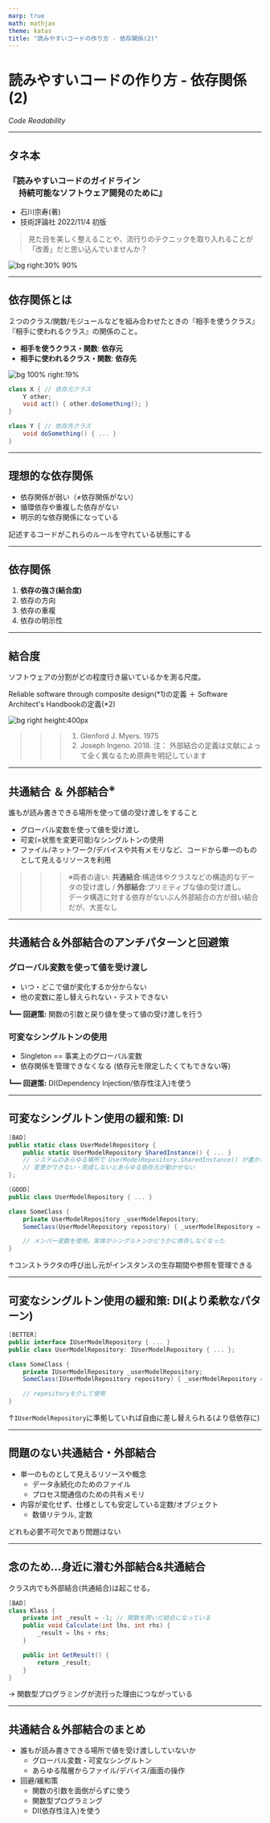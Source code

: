 ```yaml
---
marp: true
math: mathjax
theme: katas
title: "読みやすいコードの作り方 - 依存関係(2)"
---
```

<!-- 
size: 16:9
paginate: true
-->
<!-- header: 勉強会# ― エンジニアとしての解像度を高めるための勉強会-->

# 読みやすいコードの作り方 - 依存関係(2)

_Code Readability_

<!-- 説明メモ： 結合度はけっこう大事なところなので、前回の話を振り返った上で次に進むこと -->

---

## タネ本

### 『読みやすいコードのガイドライン<br>　 持続可能なソフトウェア開発のために』

- 石川宗寿(著)
- 技術評論社 2022/11/4 初版

> 見た目を美しく整えることや、流行りのテクニックを取り入れることが「改善」だと思い込んでいませんか？

![bg right:30% 90%](assets/12-book.jpg)

---

## 依存関係とは

２つのクラス/関数/モジュールなどを組み合わせたときの『相手を使うクラス』『相手に使われるクラス』の関係のこと。

- <b>相手を使うクラス・関数</b>: **依存元**
- <b>相手に使われるクラス・関数</b>: **依存先**

![bg 100% right:19%](https://kroki.io/nomnoml/svg/eNqLTs5JLC5WiKipidW1i4ZwIoEcLgB33Ajz)

```cs
class X { // 依存元クラス
    Y other;
    void act() { other.doSomething(); }
}

class Y { // 依存先クラス
    void doSomething() { ... }
}
```

<!-- クラスとして表現した場合の、依存元クラスXと依存先クラスYのその他の関係はこういうものもある

- XがプロパティとしてYのインスタンスを持つ(スライドのとおり)
- XのメソッドがYを引数として取るか、戻り値として返す
- Xの中でYのメンバー(メソッドやプロパティ)にアクセスする
- XがYを継承している
 -->

---
 
 ## 理想的な依存関係

- 依存関係が弱い（≠依存関係がない）
- 循環依存や重複した依存がない
- 明示的な依存関係になっている

記述するコードがこれらのルールを守れている状態にする

<!-- 派生開発や未知のコード・スキル不足などで「必要最小限の変更」を繰り返していると依存関係が簡単に崩れていく -->

---

## 依存関係

1. **依存の強さ(結合度)**
1. 依存の方向
1. 依存の重複
1. 依存の明示性

---

## 結合度

ソフトウェアの分割がどの程度行き届いているかを測る尺度。

Reliable software through composite design(*1)の定義 ＋ Software Architect's Handbookの定義(*2)

![bg right height:400px](./assets/28-couplings.jpg)

>>> 1. Glenford J. Myers. 1975
>>> 2. Joseph Ingeno. 2018.
>>> 注： 外部結合の定義は文献によって全く異なるため原典を明記しています

---

## 共通結合 ＆ 外部結合$^※$

誰もが読み書きできる場所を使って値の受け渡しをすること

- グローバル変数を使って値を受け渡し
- 可変(=状態を変更可能)なシングルトンの使用
- ファイル/ネットワーク/デバイスや共有メモリなど、コードから単一のものとして見えるリソースを利用

>>> ※両者の違い: <b>共通結合</b>:構造体やクラスなどの構造的なデータの受け渡し / <b>外部結合</b>:プリミティブな値の受け渡し。<br/>データ構造に対する依存がないぶん外部結合の方が弱い結合だが、大差なし

<!-- １,2は避けるべきだが、３は必要不可欠なもの。高い結合度だからといって悪ではないという例でもある -->

---

## 共通結合＆外部結合のアンチパターンと回避策

### グローバル変数を使って値を受け渡し
- いつ・どこで値が変化するか分からない
- 他の変数に差し替えられない・テストできない

┗━━ **回避策:** 関数の引数と戻り値を使って値の受け渡しを行う

### 可変なシングルトンの使用

- Singleton == 事実上のグローバル変数
- 依存関係を管理できなくなる (依存元を限定したくてもできない等)

┗━━ **回避策:** DI(Dependency Injection/依存性注入)を使う

---

## 可変なシングルトン使用の緩和策: DI

```cs
[BAD]
public static class UserModelRepository {
    public static UserModelRepository SharedInstance() { ... }
    // システムのあらゆる場所で UserModelRepository.SharedInstance() が書かれる
    // 変更ができない・完成しないとあらゆる依存元が動かせない
};
```

```cs
[GOOD]
public class UserModelRepository { ... }

class SomeClass {
    private UserModelRepository _userModelRepository;
    SomeClass(UserModelRepository repository) { _userModelRepository = repository; }

    // メンバー変数を使用。実体がシングルトンかどうかに依存しなくなった
}
```

↑コンストラクタの呼び出し元がインスタンスの生存期間や参照を管理できる

---

## 可変なシングルトン使用の緩和策: DI(より柔軟なパターン)

```cs
[BETTER]
public interface IUserModelRepository { ... }
public class UserModelRepository: IUserModelRepository { ... };

class SomeClass {
    private IUserModelRepository _userModelRepository;
    SomeClass(IUserModelRepository repository) { _userModelRepository = repository; }

    // repositoryを介して使用
}
```

↑`IUserModelRepository`に準拠していれば自由に差し替えられる(より低依存に)

---

## 問題のない共通結合・外部結合

- 単一のものとして見えるリソースや概念
    - データ永続化のためのファイル
    - プロセス間通信のための共有メモリ
- 内容が変化せず、仕様としても安定している定数/オブジェクト
    - 数値リテラル, 定数

どれも必要不可欠であり問題はない

---

## 念のため…身近に潜む外部結合&共通結合

クラス内でも外部結合(共通結合)は起こせる。

```cs
[BAD]
class Klass {
    private int _result = -1; // 関数を跨いだ結合になっている
    public void Calculate(int lhs, int rhs) {
        _result = lhs + rhs;
    }

    public int GetResult() {
        return _result;
    }
}
```

→ 関数型プログラミングが流行った理由につながっている

---

## 共通結合＆外部結合のまとめ

- 誰もが読み書きできる場所で値を受け渡ししていないか
    - グローバル変数・可変なシングルトン
    - あらゆる階層からファイル/デバイス/画面の操作
- 回避/緩和策
    - 関数の引数を面倒がらずに使う
    - 関数型プログラミング
    - DI(依存性注入)を使う
